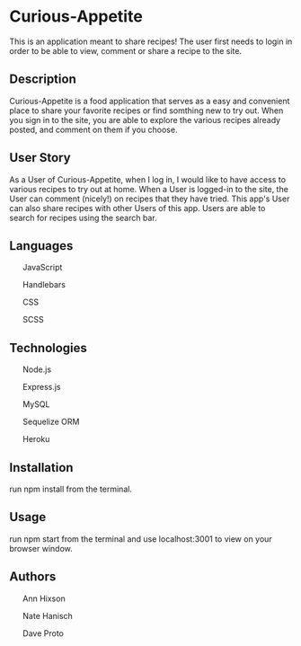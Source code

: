 # Curious-Appetite
This is an application meant to share recipes! The user first needs to login in order to be able to view, comment or share a recipe to the site.

## Description
Curious-Appetite is a food application that serves as a easy and convenient place to share your favorite recipes or find somthing new to try out.  When you sign in to the site, you are able to explore the various recipes already posted, and comment on them if you choose. 

## User Story
As a User of Curious-Appetite, when I log in, I would like to have access to various recipes to try out at home.
When a User is logged-in to the site, the User can comment (nicely!) on recipes that they have tried.
This app's User can also share recipes with other Users of this app. 
Users are able to search for recipes using the search bar.

## Languages
<ul>JavaScript</ul>
<ul>Handlebars</ul>
<ul>CSS</ul>
<ul>SCSS</ul>

## Technologies
<ol>Node.js</ol>
<ol>Express.js</ol>
<ol>MySQL</ol>
<ol>Sequelize ORM</ol>
<ol>Heroku</ol>

## Installation
run npm install from the terminal.

## Usage
run npm start from the terminal and use localhost:3001 to view on your browser window.

## Authors
<ol>Ann Hixson</ol>
<ol>Nate Hanisch</ol>
<ol>Dave Proto</ol>








